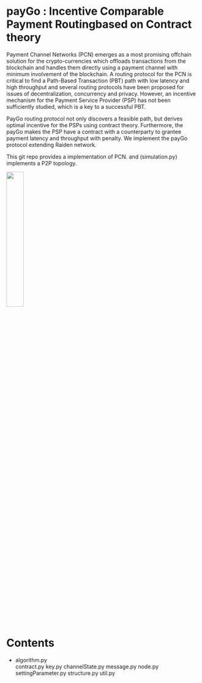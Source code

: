 # payGo : Incentive Comparable Payment Routingbased on Contract theory

Payment Channel Networks (PCN) emerges as a most promising offchain solution for the crypto-currencies which offloads transactions from the blockchain and handles them directly using a payment channel with minimum involvement of the blockchain. A routing protocol  for the PCN is critical to find a Path-Based Transaction (PBT) path with low latency and high throughput and several routing protocols  have been proposed for issues of decentralization, concurrency and privacy. However, an incentive mechanism for the Payment Service Provider (PSP) has not been sufficiently studied, which is a key to a successful  PBT.  

PayGo routing protocol not only discovers a feasible path, but derives optimal incentive for the PSPs using contract theory. Furthermore, the payGo makes the PSP have a contract with a counterparty to grantee payment latency and throughput with penalty. We implement the payGo protocol extending Raiden network. 

This git repo provides a implementation of PCN. and (simulation.py) implements a P2P topology.  

<img src="https://user-images.githubusercontent.com/35050199/78328119-572a2200-75b9-11ea-8060-431963dd0821.png" width="30%"></img>

# Contents

<ul>
  <li> algorithm.py</li>
contract.py
key.py
channelState.py
message.py
node.py
settingParameter.py
structure.py
util.py
</ul>





